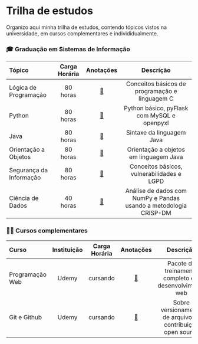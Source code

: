 # Trilha de estudos

Organizo aqui minha trilha de estudos, contendo tópicos vistos na universidade, em cursos complementares e individidualmente.

### 🎓 Graduação em Sistemas de Informação 

Tópico | Carga Horária | Anotações | Descrição
:-- | :--: | :--: | :--:
Lógica de Programação | 80 horas | [📝](https://docs.google.com/document/d/14E_abYwJ68gLHmy4RWi2v0-YufRMnftethzo4_1r5o8/edit?usp=drivesdk) | Conceitos básicos de programação e linguagem C
Python | 80 horas | [📝](https://shaded-ease-72a.notion.site/Python-5622e3fbee3b4b8c9558911571e9e005) | Python básico, pyFlask com MySQL e openpyxl
Java | 80 horas | [📝]([https://notion.so](https://shaded-ease-72a.notion.site/Java-20a1bf83986b408c8974f5012c5b0e7b)) | Sintaxe da linguagem Java
Orientação a Objetos | 80 horas | [📝](https://notion.so) | Orientação a objetos em linguagem Java
Segurança da Informação | 80 horas | [📝](https://notion.so) | Conceitos básicos, vulnerabilidades e LGPD
Ciência de Dados | 40 horas | [📝](https://notion.so) | Análise de dados com NumPy e Pandas usando a metodologia CRISP-DM

### 👨‍💻 Cursos complementares

Curso | Instituição | Carga Horária | Anotações | Descrição
:-- | :--: | :--: | :--: | :--:
Programação Web | Udemy | cursando | [📝](https://shaded-ease-72a.notion.site/Udemy-Web-Dev-ea2100da09b04c2d816b67f2b413ec38) | Pacote de treinamento completo em desenvolvimento web 
Git e Github | Udemy | cursando | [📝](https://shaded-ease-72a.notion.site/Git-e-Github-bfa504109d1e40cabc24604727dcac17) | Sobre versionamento de arquivos e contribuição open source
